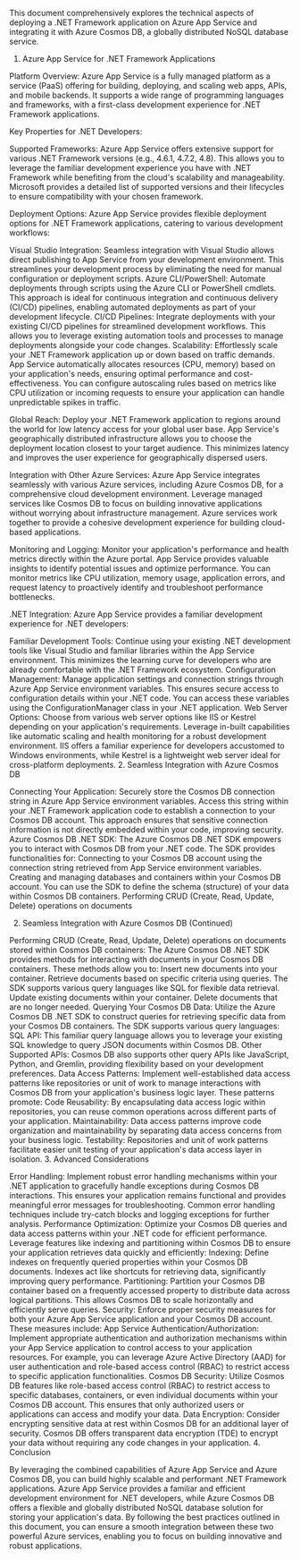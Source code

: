 This document comprehensively explores the technical aspects of deploying a .NET Framework application on Azure App Service and integrating it with Azure Cosmos DB, a globally distributed NoSQL database service.

1. Azure App Service for .NET Framework Applications

Platform Overview: Azure App Service is a fully managed platform as a service (PaaS) offering for building, deploying, and scaling web apps, APIs, and mobile backends. It supports a wide range of programming languages and frameworks, with a first-class development experience for .NET Framework applications.

Key Properties for .NET Developers:

Supported Frameworks:  Azure App Service offers extensive support for various .NET Framework versions (e.g., 4.6.1, 4.7.2, 4.8). This allows you to leverage the familiar development experience you have with .NET Framework while benefiting from the cloud's scalability and manageability. Microsoft provides a detailed list of supported versions and their lifecycles to ensure compatibility with your chosen framework.

Deployment Options: Azure App Service provides flexible deployment options for .NET Framework applications, catering to various development workflows:

Visual Studio Integration: Seamless integration with Visual Studio allows direct publishing to App Service from your development environment. This streamlines your development process by eliminating the need for manual configuration or deployment scripts.
Azure CLI/PowerShell: Automate deployments through scripts using the Azure CLI or PowerShell cmdlets. This approach is ideal for continuous integration and continuous delivery (CI/CD) pipelines, enabling automated deployments as part of your development lifecycle.
CI/CD Pipelines: Integrate deployments with your existing CI/CD pipelines for streamlined development workflows. This allows you to leverage existing automation tools and processes to manage deployments alongside your code changes.
Scalability:  Effortlessly scale your .NET Framework application up or down based on traffic demands. App Service automatically allocates resources (CPU, memory) based on your application's needs, ensuring optimal performance and cost-effectiveness. You can configure autoscaling rules based on metrics like CPU utilization or incoming requests to ensure your application can handle unpredictable spikes in traffic.

Global Reach: Deploy your .NET Framework application to regions around the world for low latency access for your global user base. App Service's geographically distributed infrastructure allows you to choose the deployment location closest to your target audience. This minimizes latency and improves the user experience for geographically dispersed users.

Integration with Other Azure Services: Azure App Service integrates seamlessly with various Azure services, including Azure Cosmos DB, for a comprehensive cloud development environment. Leverage managed services like Cosmos DB to focus on building innovative applications without worrying about infrastructure management.  Azure services work together to provide a cohesive development experience for building cloud-based applications.

Monitoring and Logging: Monitor your application's performance and health metrics directly within the Azure portal. App Service provides valuable insights to identify potential issues and optimize performance. You can monitor metrics like CPU utilization, memory usage, application errors, and request latency to proactively identify and troubleshoot performance bottlenecks.

.NET Integration: Azure App Service provides a familiar development experience for .NET developers:

Familiar Development Tools: Continue using your existing .NET development tools like Visual Studio and familiar libraries within the App Service environment. This minimizes the learning curve for developers who are already comfortable with the .NET Framework ecosystem.
Configuration Management: Manage application settings and connection strings through Azure App Service environment variables. This ensures secure access to configuration details within your .NET code. You can access these variables using the ConfigurationManager class in your .NET application.
Web Server Options: Choose from various web server options like IIS or Kestrel depending on your application's requirements. Leverage in-built capabilities like automatic scaling and health monitoring for a robust development environment. IIS offers a familiar experience for developers accustomed to Windows environments, while Kestrel is a lightweight web server ideal for cross-platform deployments.
2. Seamless Integration with Azure Cosmos DB

Connecting Your Application: Securely store the Cosmos DB connection string in Azure App Service environment variables. Access this string within your .NET Framework application code to establish a connection to your Cosmos DB account. This approach ensures that sensitive connection information is not directly embedded within your code, improving security.
Azure Cosmos DB .NET SDK: The Azure Cosmos DB .NET SDK empowers you to interact with Cosmos DB from your .NET code. The SDK provides functionalities for:
Connecting to your Cosmos DB account using the connection string retrieved from App Service environment variables.
Creating and managing databases and containers within your Cosmos DB account. You can use the SDK to define the schema (structure) of your data within Cosmos DB containers.
Performing CRUD (Create, Read, Update, Delete) operations on documents



2. Seamless Integration with Azure Cosmos DB (Continued)

Performing CRUD (Create, Read, Update, Delete) operations on documents stored within Cosmos DB containers: The Azure Cosmos DB .NET SDK provides methods for interacting with documents in your Cosmos DB containers. These methods allow you to:
Insert new documents into your container.
Retrieve documents based on specific criteria using queries. The SDK supports various query languages like SQL for flexible data retrieval.
Update existing documents within your container.
Delete documents that are no longer needed.
Querying Your Cosmos DB Data: Utilize the Azure Cosmos DB .NET SDK to construct queries for retrieving specific data from your Cosmos DB containers. The SDK supports various query languages:
SQL API: This familiar query language allows you to leverage your existing SQL knowledge to query JSON documents within Cosmos DB.
Other Supported APIs: Cosmos DB also supports other query APIs like JavaScript, Python, and Gremlin, providing flexibility based on your development preferences.
Data Access Patterns: Implement well-established data access patterns like repositories or unit of work to manage interactions with Cosmos DB from your application's business logic layer. These patterns promote:
Code Reusability: By encapsulating data access logic within repositories, you can reuse common operations across different parts of your application.
Maintainability: Data access patterns improve code organization and maintainability by separating data access concerns from your business logic.
Testability: Repositories and unit of work patterns facilitate easier unit testing of your application's data access layer in isolation.
3. Advanced Considerations

Error Handling: Implement robust error handling mechanisms within your .NET application to gracefully handle exceptions during Cosmos DB interactions. This ensures your application remains functional and provides meaningful error messages for troubleshooting. Common error handling techniques include try-catch blocks and logging exceptions for further analysis.
Performance Optimization: Optimize your Cosmos DB queries and data access patterns within your .NET code for efficient performance. Leverage features like indexing and partitioning within Cosmos DB to ensure your application retrieves data quickly and efficiently:
Indexing: Define indexes on frequently queried properties within your Cosmos DB documents. Indexes act like shortcuts for retrieving data, significantly improving query performance.
Partitioning: Partition your Cosmos DB container based on a frequently accessed property to distribute data across logical partitions. This allows Cosmos DB to scale horizontally and efficiently serve queries.
Security: Enforce proper security measures for both your Azure App Service application and your Cosmos DB account. These measures include:
App Service Authentication/Authorization: Implement appropriate authentication and authorization mechanisms within your App Service application to control access to your application resources. For example, you can leverage Azure Active Directory (AAD) for user authentication and role-based access control (RBAC) to restrict access to specific application functionalities.
Cosmos DB Security: Utilize Cosmos DB features like role-based access control (RBAC) to restrict access to specific databases, containers, or even individual documents within your Cosmos DB account. This ensures that only authorized users or applications can access and modify your data.
Data Encryption: Consider encrypting sensitive data at rest within Cosmos DB for an additional layer of security. Cosmos DB offers transparent data encryption (TDE) to encrypt your data without requiring any code changes in your application.
4. Conclusion

By leveraging the combined capabilities of Azure App Service and Azure Cosmos DB, you can build highly scalable and performant .NET Framework applications. Azure App Service provides a familiar and efficient development environment for .NET developers, while Azure Cosmos DB offers a flexible and globally distributed NoSQL database solution for storing your application's data. By following the best practices outlined in this document, you can ensure a smooth integration between these two powerful Azure services, enabling you to focus on building innovative and robust applications.
